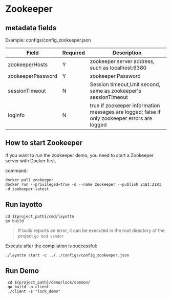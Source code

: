 # Zookeeper

## metadata fields
Example: configs/config_zookeeper.json

| Field | Required | Description |
| --- | --- | --- |
| zookeeperHosts | Y | zookeeper server address, such as localhost:6380 |
| zookeeperPassword | Y | zookeeper Password |
| sessionTimeout | N | Session timeout,Unit second, same as zookeeper's sessionTimeout|
|logInfo|N|true if zookeeper information messages are logged; false if only zookeeper errors are logged|

## How to start Zookeeper
If you want to run the zookeeper demo, you need to start a Zookeeper server with Docker first.

command:

```shell
docker pull zookeeper
docker run --privileged=true -d --name zookeeper --publish 2181:2181  -d zookeeper:latest
```

## Run layotto

````shell
cd ${project_path}/cmd/layotto
go build
````

>If build reports an error, it can be executed in the root directory of the project `go mod vendor`

Execute after the compilation is successful:

````shell
./layotto start -c ../../configs/config_zookeeper.json
````

## Run Demo

````shell
 cd ${project_path}/demo/lock/common/
 go build -o client
 ./client -s "lock_demo"
````
